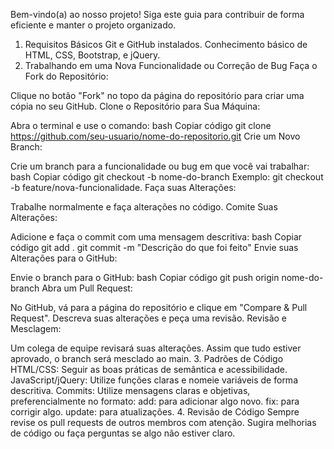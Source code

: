 Bem-vindo(a) ao nosso projeto! Siga este guia para contribuir de forma eficiente e manter o projeto organizado.

1. Requisitos Básicos
Git e GitHub instalados.
Conhecimento básico de HTML, CSS, Bootstrap, e jQuery.
2. Trabalhando em uma Nova Funcionalidade ou Correção de Bug
Faça o Fork do Repositório:

Clique no botão "Fork" no topo da página do repositório para criar uma cópia no seu GitHub.
Clone o Repositório para Sua Máquina:

Abra o terminal e use o comando:
bash
Copiar código
git clone https://github.com/seu-usuario/nome-do-repositorio.git
Crie um Novo Branch:

Crie um branch para a funcionalidade ou bug em que você vai trabalhar:
bash
Copiar código
git checkout -b nome-do-branch
Exemplo: git checkout -b feature/nova-funcionalidade.
Faça suas Alterações:

Trabalhe normalmente e faça alterações no código.
Comite Suas Alterações:

Adicione e faça o commit com uma mensagem descritiva:
bash
Copiar código
git add .
git commit -m "Descrição do que foi feito"
Envie suas Alterações para o GitHub:

Envie o branch para o GitHub:
bash
Copiar código
git push origin nome-do-branch
Abra um Pull Request:

No GitHub, vá para a página do repositório e clique em "Compare & Pull Request".
Descreva suas alterações e peça uma revisão.
Revisão e Mesclagem:

Um colega de equipe revisará suas alterações. Assim que tudo estiver aprovado, o branch será mesclado ao main.
3. Padrões de Código
HTML/CSS: Seguir as boas práticas de semântica e acessibilidade.
JavaScript/jQuery: Utilize funções claras e nomeie variáveis de forma descritiva.
Commits: Utilize mensagens claras e objetivas, preferencialmente no formato:
add: para adicionar algo novo.
fix: para corrigir algo.
update: para atualizações.
4. Revisão de Código
Sempre revise os pull requests de outros membros com atenção.
Sugira melhorias de código ou faça perguntas se algo não estiver claro.
